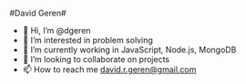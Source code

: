 #David Geren#

- 👋 Hi, I’m @dgeren
- 👀 I’m interested in problem solving
- 🌱 I’m currently working in JavaScript, Node.js, MongoDB
- 💞️ I’m looking to collaborate on projects
- 📫 How to reach me david.r.geren@gmail.com
